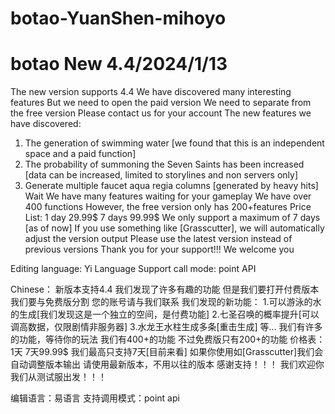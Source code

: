 # botao-YuanShen-mihoyo
# botao New 4.4/2024/1/13
The new version supports 4.4
We have discovered many interesting features
But we need to open the paid version
We need to separate from the free version
Please contact us for your account
The new features we have discovered:
1. The generation of swimming water [we found that this is an independent space and a paid function]
2. The probability of summoning the Seven Saints has been increased [data can be increased, limited to storylines and non servers only]
3. Generate multiple faucet aqua regia columns [generated by heavy hits]
Wait
We have many features waiting for your gameplay
We have over 400 functions
However, the free version only has 200+features
Price List:
1 day 29.99$
7 days 99.99$
We only support a maximum of 7 days [as of now]
If you use something like [Grasscutter], we will automatically adjust the version output
Please use the latest version instead of previous versions
Thank you for your support!!!
We welcome you

Editing language: Yi Language
Support call mode: point API

Chinese：
新版本支持4.4
我们发现了许多有趣的功能
但是我们要打开付费版本
我们要与免费版分割
您的账号请与我们联系
我们发现的新功能：
1.可以游泳的水的生成[我们发现这是一个独立的空间，是付费功能]
2.七圣召唤的概率提升[可以调高数据，仅限剧情非服务器]
3.水龙王水柱生成多条[重击生成]
等...
我们有许多的功能，等待你的玩法
我们有400+的功能
不过免费版只有200+的功能
价格表：
1天
7天99.99$
我们最高只支持7天[目前来看]
如果你使用如[Grasscutter]我们会自动调整版本输出
请使用最新版本，不用以往的版本
感谢支持！！！
我们欢迎你
我们从测试服出发！！！

编辑语言：易语言
支持调用模式：point api
